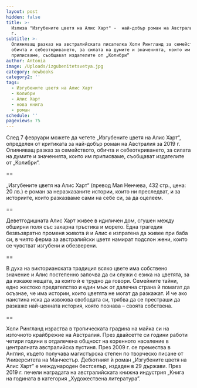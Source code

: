 ```yaml
---
layout: post
hidden: false
title: >-
  Излиза "Изгубените цветя на Алис Харт" -  най-добър роман на Австралия за 2019
  г.
subtitle: >-
  Опияняващ разказ на австралийската писателка Холи Рингланд за семейството,
  обичта и себеоткриването, за силата на думите и значенията, които им
  приписваме, съобщават издателите от „Колибри“
author: Antonia
image: /Uploads/izgubenitetsvetya.jpg
category: newbooks
category2: ''
tags:
  - Изгубените цветя на Алис Харт
  - Колибри
  - Алис Харт
  - нова книга
  - роман
schedule: ''
pageviews: 75
---
```

След 7 февруари можете да четете „Изгубените цветя на Алис Харт“, определен от критиката за най-добър роман на Австралия за 2019 г. Опияняващ разказ за семейството, обичта и себеоткриването, за силата на думите и значенията, които им приписваме, съобщават издателите от „Колибри“.

\==

„Изгубените цветя на Алис Харт“ (превод Мая Ненчева, 432 стр., цена: 20 лв.) е роман за неразказаните истории, които ни преследват, и за историите, които разказваме сами на себе си, за да оцелеем. 

\==

Деветгодишната Алис Харт живее в идиличен дом, сгушен между обширни поля със захарна тръстика и морето. Една трагедия безвъзвратно променя живота ѝ и Алис е изпратена да живее при баба си, в чиято ферма за австралийски цветя намират подслон жени, които се чувстват изгубени и обезверени. 

\==

В духа на викторианската традиция всяко цвете има собствено значение и Алис постепенно започва да си служи с езика на цветята, за да изкаже нещата, за които ѝ е трудно да говори. Семейните тайни, едно жестоко предателство и един мъж от далечна страна ѝ помагат да осъзнае, че има истории, които цветята не могат да разкажат. И че ако наистина иска да извоюва свободата си, трябва да се престраши да разкаже най-ценната история, която познава – своята собствена.

\==

Холи Рингланд израства в тропическата градина на майка си на източното крайбрежие на Австралия. През двайсетте си години работи четири години в отдалечена общност на коренното население в централната австралийска пустиня. През 2009 г. се премества в Англия, където получава магистърска степен по творческо писане от Университета на Манчестър. Дебютният ѝ роман „Изгубените цветя на Алис Харт” е международен бестселър, издаден в 29 държави. През 2019 г. печели наградата на австралийската книжна индустрия „Книга на годината в категория „Художествена литература”.
